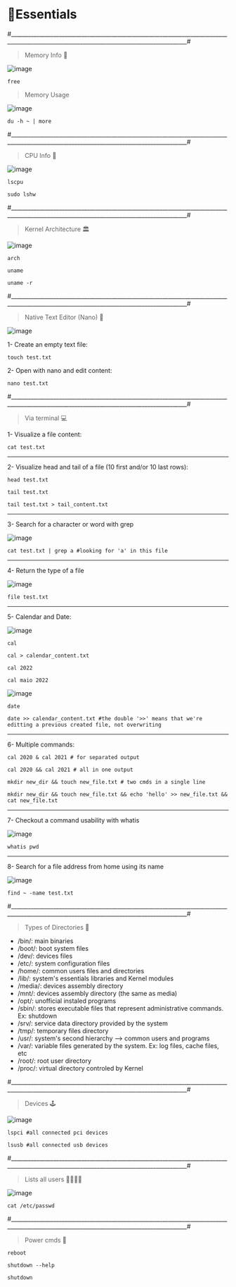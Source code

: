 # 📌Essentials

#_____________________________________________________________________________________________________________________________________________#

> Memory Info 💾

![image](https://user-images.githubusercontent.com/60454486/170844634-9f56f07e-e372-42a6-ad05-a40194a1c916.png)

```
free
```

> Memory Usage

![image](https://user-images.githubusercontent.com/60454486/170844738-c2ca3ed3-06e4-4394-9913-127d7a72d7ca.png)

```
du -h ~ | more
```

#_____________________________________________________________________________________________________________________________________________#

> CPU Info 🔻

![image](https://user-images.githubusercontent.com/60454486/170844998-aea2459e-432e-44fb-b81d-395638683dda.png)


```
lscpu

sudo lshw
```

#_____________________________________________________________________________________________________________________________________________#

> Kernel Architecture 🏛

![image](https://user-images.githubusercontent.com/60454486/170844607-6d00a408-c8c9-40b0-889a-9180d67392c4.png)

```
arch

uname

uname -r
```

#_____________________________________________________________________________________________________________________________________________#

> Native Text Editor (Nano) 📝

![image](https://user-images.githubusercontent.com/60454486/170841152-b819a8f5-0ab5-4648-858c-8b2bf805d666.png)

1- Create an empty text file:
```
touch test.txt
```

2- Open with nano and edit content:
```
nano test.txt
```

#_____________________________________________________________________________________________________________________________________________#

> Via terminal 💻

1- Visualize a file content:
```
cat test.txt
```

---

2- Visualize head and tail of a file (10 first and/or 10 last rows):
```
head test.txt

tail test.txt

tail test.txt > tail_content.txt
```

---

3- Search for a character or word with grep

![image](https://user-images.githubusercontent.com/60454486/170841967-daf61efe-f9ee-42e7-b3b1-dcfd473d4c7f.png)

```
cat test.txt | grep a #looking for 'a' in this file
```

---

4- Return the type of a file

![image](https://user-images.githubusercontent.com/60454486/170842582-9da6e0b5-f55d-4169-ab4d-0d912014afd6.png)


```
file test.txt
```

---

5- Calendar and Date:

![image](https://user-images.githubusercontent.com/60454486/170841774-b8b09762-36ea-41bc-999b-8f4b241e74b5.png)


```
cal

cal > calendar_content.txt

cal 2022

cal maio 2022
```

![image](https://user-images.githubusercontent.com/60454486/170841703-bc62a305-10c2-4fe2-bd45-0026a4bb30a8.png)

```
date

date >> calendar_content.txt #the double '>>' means that we're editting a previous created file, not overwriting
```

---

6- Multiple commands:
```
cal 2020 & cal 2021 # for separated output

cal 2020 && cal 2021 # all in one output

mkdir new_dir && touch new_file.txt # two cmds in a single line

mkdir new_dir && touch new_file.txt && echo 'hello' >> new_file.txt && cat new_file.txt
```

---

7- Checkout a command usability with whatis

![image](https://user-images.githubusercontent.com/60454486/170842784-03a2e531-fe55-45a8-98e4-38404f4c4f31.png)


```
whatis pwd
```

---

8- Search for a file address from home using its name

![image](https://user-images.githubusercontent.com/60454486/170843336-e1529db5-4b7b-4a6a-917c-6c2aa292702a.png)


```
find ~ -name test.txt
```

#_____________________________________________________________________________________________________________________________________________#

> Types of Directories 📁

- /bin/: main binaries
- /boot/: boot system files
- /dev/: devices files
- /etc/: system configuration files
- /home/: common users files and directories
- /lib/: system's essentials libraries and Kernel modules
- /media/: devices assembly directory
- /mnt/: devices assembly directory (the same as media)
- /opt/: unofficial instaled programs
- /sbin/: stores executable files that represent administrative commands. Ex: shutdown
- /srv/: service data directory provided by the system
- /tmp/: temporary files directory
- /usr/: system's second hierarchy --> common users and programs
- /var/: variable files generated by the system. Ex: log files, cache files, etc
- /root/: root user directory
- /proc/: virtual directory controled by Kernel

#_____________________________________________________________________________________________________________________________________________#

> Devices 🕹

![image](https://user-images.githubusercontent.com/60454486/170844564-0485bc70-502c-424c-8d9e-da9dbfadc80d.png)

```
lspci #all connected pci devices

lsusb #all connected usb devices
```

#_____________________________________________________________________________________________________________________________________________#

> Lists all users 👨‍👨‍👦‍👦

![image](https://user-images.githubusercontent.com/60454486/170844800-e3635f30-177d-4187-b6f8-d47ffd64c4d5.png)

```
cat /etc/passwd
```

#_____________________________________________________________________________________________________________________________________________#

> Power cmds 🔋

```
reboot

shutdown --help

shutdown
```
